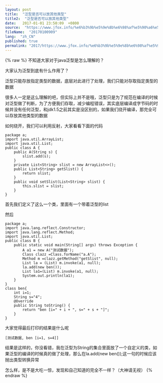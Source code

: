 ```yaml
---
layout: post
title:  "泛型是否可以放其他类型"
title2:  "泛型是否可以放其他类型"
date:   2017-01-01 23:50:09  +0800
source:  "https://www.jfox.info/%e6%b3%9b%e5%9e%8b%e6%98%af%e5%90%a6%e5%8f%af%e4%bb%a5%e6%94%be%e5%85%b6%e4%bb%96%e7%b1%bb%e5%9e%8b.html"
fileName:  "20170100909"
lang:  "zh_CN"
published: true
permalink: "2017/https://www.jfox.info/%e6%b3%9b%e5%9e%8b%e6%98%af%e5%90%a6%e5%8f%af%e4%bb%a5%e6%94%be%e5%85%b6%e4%bb%96%e7%b1%bb%e5%9e%8b.html"
---
```

{% raw %}
不知道大家对于java泛型是怎么理解的？

大家认为泛型到底有什么作用了？

泛型只能存放指定类型的数据，底层对此进行了处理，我们只能对存取指定类型的数据

很多人一定是这么理解的吧，但实际上并不是哦，泛型只是为了规范在编译的时候对泛型做了判断，为了方便我们存取，减少编程错误，其实底层编译成字节码的时候并没有任何泛型，和jdk1.5之前其实是没区别的，如果我们绕开编译，那完全可以存放其他类型的数据

如何绕开，我们可以利用反射，大家看看下面的代码

    package a;
    import java.util.ArrayList;
    import java.util.List;
    public class A {
    	public A(String s) {
    		slist.add(s);
    	}
    	private List<String> slist = new ArrayList<>();
    	public List<String> getSlist() {
    		return slist;
    	}
    	public void setSlist(List<String> slist) {
    		this.slist = slist;
    	}
    }
    

 首先我们定义了这么一个类，里面有一个带着泛型的list

然后

    package a;
    import java.lang.reflect.Constructor;
    import java.lang.reflect.Method;
    import java.util.List;
    public class B {
    	public static void main(String[] args) throws Exception {
    		A a1 = new A("测试数据");
    		Class clazz =Class.forName("a.A");
    		Method m =clazz.getMethod("getSlist", null);
    		List la = (List) m.invoke(a1, null);
    		la.add(new ben());
    		List la1=(List) m.invoke(a1, null);
    		System.out.println(la1);
    	}
    }
    class ben{
    	int i=1;
    	String s="4";
    	@Override
    	public String toString() {
    		return "ben [i=" + i + ", s=" + s + "]";
    	}
    }
    

 大家觉得最后打印的结果是什么呢

    [测试数据, ben [i=1, s=4]]
    

 结果是这样的，你没看错，我在泛型为String的集合里面放了一个自定义的类，如果泛型的编译的时候真的做了处理，那么在la.add(new ben());这一句的时候应该抛出类型转换异常

怎么样，是不是大吃一惊，发现和自己知道的完全不一样？（大神请无视）
{% endraw %}
